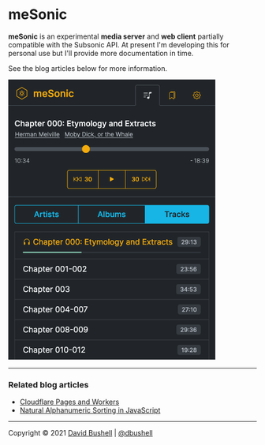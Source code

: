 # meSonic

**meSonic** is an experimental **media server** and **web client** partially compatible with the Subsonic API. At present I'm developing this for personal use but I'll provide more documentation in time.

See the blog articles below for more information.

<img src="./.github/mesonic@2x.png" alt="meSonic progressive web app screenshot" width="420" height="568">

* * *

### Related blog articles

* [Cloudflare Pages and Workers](https://dbushell.com/2021/05/14/cloudflare-dns-pages-workers/)
* [Natural Alphanumeric Sorting in JavaScript](https://dbushell.com/2021/05/17/javascript-natural-alphanumeric-sorting/)

* * *

Copyright © 2021 [David Bushell](https://dbushell.com) | [@dbushell](https://twitter.com/dbushell)
